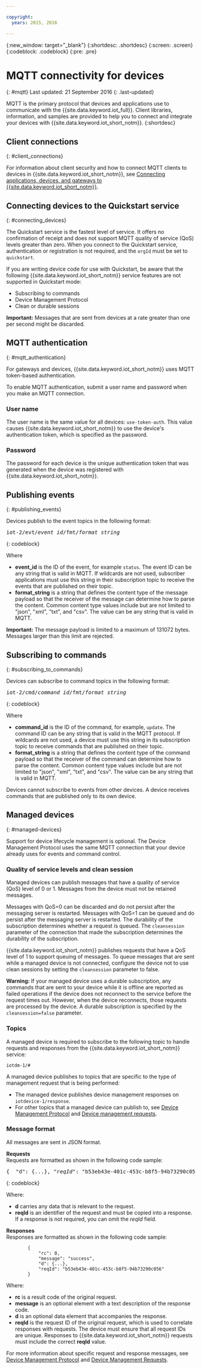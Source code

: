 ```yaml
---

copyright:
  years: 2015, 2016

---
```


{:new_window: target="\_blank"}
{:shortdesc: .shortdesc}
{:screen: .screen}
{:codeblock: .codeblock}
{:pre: .pre}


# MQTT connectivity for devices
{: #mqtt}
Last updated: 21 September 2016
{: .last-updated}

MQTT is the primary protocol that devices and applications use to communicate with the {{site.data.keyword.iot_full}}. Client libraries, information, and samples are provided to help you to connect and integrate your devices with {{site.data.keyword.iot_short_notm}}.
{:shortdesc}

## Client connections
{: #client_connections}

For information about client security and how to connect MQTT clients to devices in {{site.data.keyword.iot_short_notm}}, see [Connecting applications, devices, and gateways to {{site.data.keyword.iot_short_notm}}](../reference/security/connect_devices_apps_gw.html).


## Connecting devices to the Quickstart service
{: #connecting_devices}

The Quickstart service is the fastest level of service. It offers no confirmation of receipt and does not support MQTT quality of service (QoS) levels greater than zero. When you connect to the Quickstart service, authentication or registration is not required, and the ``orgId`` must be set to ``quickstart``.

If you are writing device code for use with Quickstart, be aware that the following {{site.data.keyword.iot_short_notm}} service features are not supported in Quickstart mode:

-  Subscribing to commands
-  Device Management Protocol
-  Clean or durable sessions

**Important:** Messages that are sent from devices at a rate greater than one per second might be discarded.


## MQTT authentication
{: #mqtt_authentication}

For gateways and devices, {{site.data.keyword.iot_short_notm}} uses MQTT token-based authentication.

To enable MQTT authentication, submit a user name and password when you make an MQTT connection.

### User name

The user name is the same value for all devices: ``use-token-auth``. This value causes {{site.data.keyword.iot_short_notm}} to use the device's authentication token, which is specified as the password.

### Password

The password for each device is the unique authentication token that was generated when the device was registered with {{site.data.keyword.iot_short_notm}}.

## Publishing events
{: #publishing_events}

Devices publish to the event topics in the following format:

<pre class="pre">iot-2/evt/<var class="keyword varname">event_id</var>/fmt/<var class="keyword varname">format_string</var></pre>
{: codeblock}

Where

-  **event_id** is the ID of the event, for example ``status``.  The event ID can be any string that is valid in MQTT. If wildcards are not used, subscriber applications must use this string in their subscription topic to receive the events that are published on their topic.
-  **format_string** is a string that defines the content type of the message payload so that the receiver of the message can determine how to parse the content. Common content type values include but are not limited to "json", "xml", "txt", and "csv". The value can be any string that is valid in MQTT.

**Important:** The message payload is limited to a maximum of 131072 bytes. Messages larger than this limit are rejected.


## Subscribing to commands
{: #subscribing_to_commands}

Devices can subscribe to command topics in the following format:

<pre class="pre">iot-2/cmd/<var class="keyword varname">command_id</var>/fmt/<var class="keyword varname">format_string</var></pre>
{: codeblock}

Where
 - **command_id** is the ID of the command, for example, ``update``. The command ID can be any string that is valid in the MQTT protocol.  If wildcards are not used, a device must use this string in its subscription topic to receive commands that are published on their topic.
 - **format_string** is a string that defines the content type of the command payload so that the receiver of the command can determine how to parse the content. Common content type values include but are not limited to "json", "xml", "txt", and "csv". The value can be any string that is valid in MQTT.

Devices cannot subscribe to events from other devices. A device receives commands that are published only to its own device.

## Managed devices
{: #managed-devices}

Support for device lifecycle management is optional. The Device Management Protocol uses the same MQTT connection that your device already uses for events and command control.

### Quality of service levels and clean session

Managed devices can publish messages that have a quality of service (QoS) level of 0 or 1. Messages from the device must not be retained messages.

Messages with QoS=0 can be discarded and do not persist after the messaging server is restarted. Messages with QoS=1 can be queued and do persist after the messaging server is restarted. The durability of the subscription determines whether a request is queued. The ``cleansession`` parameter of the connection that made the subscription determines the durability of the subscription.  

{{site.data.keyword.iot_short_notm}} publishes requests that have a QoS level of 1 to support queuing of messages. To queue messages that are sent while a managed device is not connected, configure the device not to use clean sessions by setting the ``cleansession`` parameter to false.

**Warning:**
  If your managed device uses a durable subscription, any commands that are sent to your device while it is offline are reported as failed operations if the device does not reconnect to the service before the request times out. However, when the device reconnects, those requests are processed by the device. A durable subscription is specified by the ``cleansession=false`` parameter.

### Topics

A managed device is required to subscribe to the following topic to handle requests and responses from the {{site.data.keyword.iot_short_notm}} service:

```
iotdm-1/#
```


A managed device publishes to topics that are specific to the type of management request that is being performed:

- The managed device publishes device management responses on ``iotdevice-1/response``.
- For other topics that a managed device can publish to, see [Device Management Protocol](device_mgmt/index.html) and [Device management requests](device_mgmt/requests.html).



### Message format

All messages are sent in JSON format.

**Requests**  
Requests are formatted as shown in the following code sample:

<pre class="pre">{  "d": {...}, "<var class="keyword varname">reqId</var>": "b53eb43e-401c-453c-b8f5-94b73290c056" }</pre>
{: codeblock}

Where:

 - **d** carries any data that is relevant to the request.
 - **reqId** is an identifier of the request and must be copied into a response. If a response is not required, you can omit the *reqId* field.

**Responses**  
Responses are formatted as shown in the following code sample:
```
        {
            "rc": 0,
            "message": "success",
            "d": {...},
            "reqId": "b53eb43e-401c-453c-b8f5-94b73290c056"
        }
```
Where:  
 - **rc** is a result code of the original request.
 - **message** is an optional element with a text description of the response code.
 - **d** is an optional data element that accompanies the response.
 - **reqId** is the request ID of the original request, which is used to correlate responses with requests. The device must ensure that all request IDs are unique. Responses to {{site.data.keyword.iot_short_notm}} requests must include the correct **reqId** value.

For more information about specific request and response messages, see [Device Management Protocol](device_mgmt/index.html) and [Device Management Requests](device_mgmt/requests.html).
